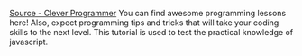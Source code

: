 [Source - Clever Programmer](https://www.youtube.com/channel/UCqrILQNl5Ed9Dz6CGMyvMTQ) You can find awesome programming lessons here! Also, expect programming tips and tricks that will take your coding skills to the next level.
This tutorial is used to test the practical knowledge of javascript.
